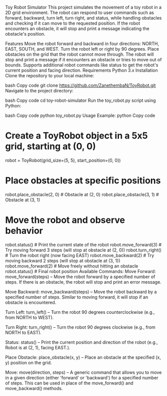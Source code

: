 Toy Robot Simulator
This project simulates the movement of a toy robot in a 2D grid environment. The robot can respond to user commands such as forward, backward, turn left, turn right, and status, while handling obstacles and checking if it can move to the requested position. If the robot encounters an obstacle, it will stop and print a message indicating the obstacle's position.

Features
Move the robot forward and backward in four directions: NORTH, EAST, SOUTH, and WEST.
Turn the robot left or right by 90 degrees.
Place obstacles on the grid that the robot cannot move through.
The robot will stop and print a message if it encounters an obstacle or tries to move out of bounds.
Supports additional robot commands like status to get the robot's current position and facing direction.
Requirements
Python 3.x
Installation
Clone the repository to your local machine:

bash
Copy code
git clone https://github.com/ZanethembaN/ToyRobot.git
Navigate to the project directory:

bash
Copy code
cd toy-robot-simulator
Run the toy_robot.py script using Python:

bash
Copy code
python toy_robot.py
Usage
Example:
python
Copy code
# Create a ToyRobot object in a 5x5 grid, starting at (0, 0)
robot = ToyRobot(grid_size=(5, 5), start_position=(0, 0))

# Place obstacles at specific positions
robot.place_obstacle(2, 0)  # Obstacle at (2, 0)
robot.place_obstacle(3, 1)  # Obstacle at (3, 1)

# Move the robot and observe behavior
robot.status()  # Print the current state of the robot
robot.move_forward(3)  # Try moving forward 3 steps (will stop at obstacle at (2, 0))
robot.turn_right()  # Turn the robot right (now facing EAST)
robot.move_backward(2)  # Try moving backward 2 steps (will stop at obstacle at (3, 1))
robot.move_forward(2)  # Move freely without hitting an obstacle
robot.status()  # Final robot position
Available Commands:
Move Forward: move_forward(steps) – Move the robot forward by a specified number of steps. If there is an obstacle, the robot will stop and print an error message.

Move Backward: move_backward(steps) – Move the robot backward by a specified number of steps. Similar to moving forward, it will stop if an obstacle is encountered.

Turn Left: turn_left() – Turn the robot 90 degrees counterclockwise (e.g., from NORTH to WEST).

Turn Right: turn_right() – Turn the robot 90 degrees clockwise (e.g., from NORTH to EAST).

Status: status() – Print the current position and direction of the robot (e.g., Robot is at (2, 1), facing EAST.).

Place Obstacle: place_obstacle(x, y) – Place an obstacle at the specified (x, y) position on the grid.

Move: move(direction, steps) – A generic command that allows you to move in a given direction (either 'forward' or 'backward') for a specified number of steps. This can be used in place of the move_forward() and move_backward() methods.

